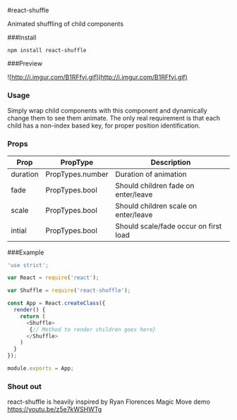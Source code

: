 #react-shuffle

Animated shuffling of child components

###Install

```
npm install react-shuffle
```

###Preview

![http://i.imgur.com/B1RFfvj.gif](http://i.imgur.com/B1RFfvj.gif)

### Usage

Simply wrap child components with this component and dynamically change them to see them animate. The only real requirement is that each child has a non-index based key, for proper position identification.

### Props

| Prop | PropType | Description |
| ---- | -------- | ----------- |
| duration | PropTypes.number | Duration of animation |
| fade | PropTypes.bool | Should children fade on enter/leave |
| scale | PropTypes.bool | Should children scale on enter/leave |
| intial | PropTypes.bool | Should scale/fade occur on first load |

###Example
```javascript
'use strict';

var React = require('react');

var Shuffle = require('react-shuffle');

const App = React.createClass({
  render() {
    return (
      <Shuffle>
       {// Method to render children goes here}
      </Shuffle>
    )
  }
});

module.exports = App;

```

### Shout out

react-shuffle is heavily inspired by Ryan Florences Magic Move demo https://youtu.be/z5e7kWSHWTg
